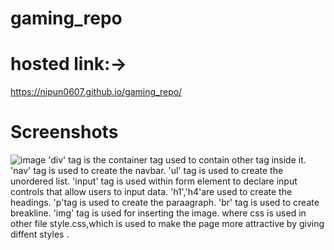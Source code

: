 # gaming_repo
# hosted link:->
https://nipun0607.github.io/gaming_repo/
# Screenshots
![image](https://github.com/nipun0607/gaming_repo/assets/126556793/f952df58-5ab5-4700-a7e7-3deaac013950)
'div' tag is the container tag used to contain other tag inside it.
'nav' tag is used to create the navbar.
'ul' tag is used to create the unordered list.
'input' tag is used within  form element to declare input controls that allow users to input data. 
'h1','h4'are used to create the headings.
'p'tag is used to create the paraagraph.
'br' tag is used to create breakline.
'img' tag is used for inserting the image.
where css is used in other file style.css,which is used to make the page more attractive by giving diffent styles .
